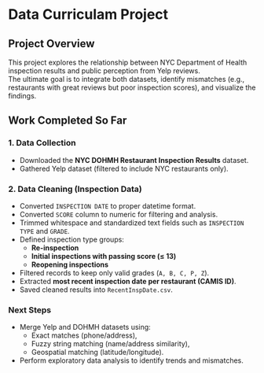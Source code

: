 # Data Curriculam Project

## Project Overview
This project explores the relationship between NYC Department of Health inspection results and public perception from Yelp reviews.  
The ultimate goal is to integrate both datasets, identify mismatches (e.g., restaurants with great reviews but poor inspection scores), and visualize the findings.

## Work Completed So Far

### 1. Data Collection
- Downloaded the **NYC DOHMH Restaurant Inspection Results** dataset.
- Gathered Yelp dataset (filtered to include NYC restaurants only).

### 2. Data Cleaning (Inspection Data)
- Converted `INSPECTION DATE` to proper datetime format.
- Converted `SCORE` column to numeric for filtering and analysis.
- Trimmed whitespace and standardized text fields such as `INSPECTION TYPE` and `GRADE`.
- Defined inspection type groups:
  - **Re-inspection**  
  - **Initial inspections with passing score (≤ 13)**  
  - **Reopening inspections**
- Filtered records to keep only valid grades (`A, B, C, P, Z`).
- Extracted **most recent inspection date per restaurant (CAMIS ID)**.
- Saved cleaned results into `RecentInspDate.csv`.

### Next Steps
- Merge Yelp and DOHMH datasets using:
  - Exact matches (phone/address),
  - Fuzzy string matching (name/address similarity),
  - Geospatial matching (latitude/longitude).
- Perform exploratory data analysis to identify trends and mismatches.
